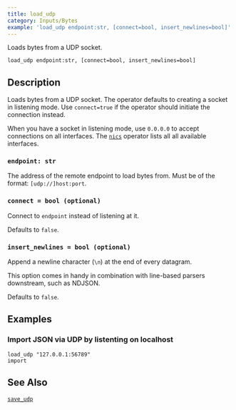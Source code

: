```yaml
---
title: load_udp
category: Inputs/Bytes
example: 'load_udp endpoint:str, [connect=bool, insert_newlines=bool]'
---
```



Loads bytes from a UDP socket.

```tql
load_udp endpoint:str, [connect=bool, insert_newlines=bool]
```

## Description

Loads bytes from a UDP socket. The operator defaults to creating a socket
in listening mode. Use `connect=true` if the operator should initiate the
connection instead.

When you have a socket in listening mode, use `0.0.0.0` to accept connections
on all interfaces. The [`nics`](/reference/operators/nics) operator lists all all
available interfaces.

### `endpoint: str`

The address of the remote endpoint to load bytes from. Must be of the format:
`[udp://]host:port`.

### `connect = bool (optional)`

Connect to `endpoint` instead of listening at it.

Defaults to `false`.

### `insert_newlines = bool (optional)`

Append a newline character (`\n`) at the end of every datagram.

This option comes in handy in combination with line-based parsers downstream,
such as NDJSON.

Defaults to `false`.

## Examples

### Import JSON via UDP by listenting on localhost

```tql
load_udp "127.0.0.1:56789"
import
```

## See Also

[`save_udp`](/reference/operators/save_udp)

